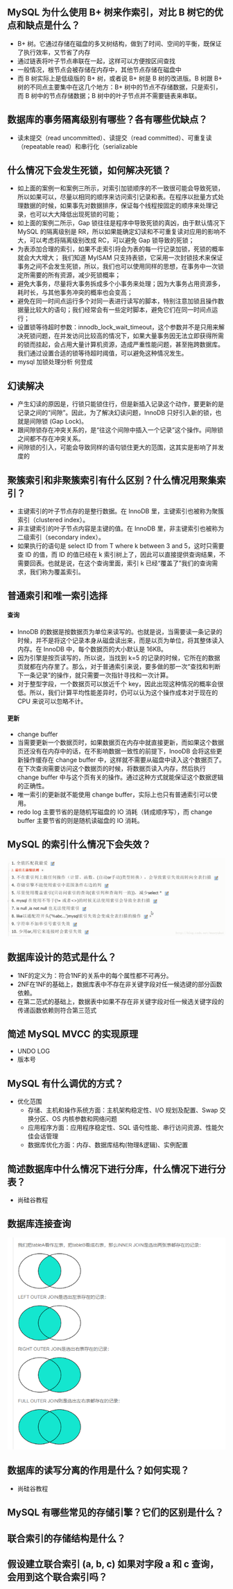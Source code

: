 ## MySQL 为什么使用 B+ 树来作索引，对比 B 树它的优点和缺点是什么？
- B+ 树。它通过存储在磁盘的多叉树结构，做到了时间、空间的平衡，既保证了执行效率，又节省了内存
- 通过链表将叶子节点串联在一起，这样可以方便按区间查找
- 一般情况，根节点会被存储在内存中，其他节点存储在磁盘中
- 而 B 树实际上是低级版的 B+ 树，或者说 B+ 树是 B 树的改进版。B 树跟 B+ 树的不同点主要集中在这几个地方：B+ 树中的节点不存储数据，只是索引，而 B 树中的节点存储数据；B 树中的叶子节点并不需要链表来串联。

## 数据库的事务隔离级别有哪些？各有哪些优缺点？
- 读未提交（read uncommitted）、读提交（read committed）、可重复读（repeatable read）和串行化（serializable 

## 什么情况下会发生死锁，如何解决死锁？
- 如上面的案例一和案例三所示，对索引加锁顺序的不一致很可能会导致死锁，所以如果可以，尽量以相同的顺序来访问索引记录和表。在程序以批量方式处理数据的时候，如果事先对数据排序，保证每个线程按固定的顺序来处理记录，也可以大大降低出现死锁的可能；
- 如上面的案例二所示，Gap 锁往往是程序中导致死锁的真凶，由于默认情况下 MySQL 的隔离级别是 RR，所以如果能确定幻读和不可重复读对应用的影响不大，可以考虑将隔离级别改成 RC，可以避免 Gap 锁导致的死锁；
- 为表添加合理的索引，如果不走索引将会为表的每一行记录加锁，死锁的概率就会大大增大；
我们知道 MyISAM 只支持表锁，它采用一次封锁技术来保证事务之间不会发生死锁，所以，我们也可以使用同样的思想，在事务中一次锁定所需要的所有资源，减少死锁概率；
- 避免大事务，尽量将大事务拆成多个小事务来处理；因为大事务占用资源多，耗时长，与其他事务冲突的概率也会变高；
- 避免在同一时间点运行多个对同一表进行读写的脚本，特别注意加锁且操作数据量比较大的语句；我们经常会有一些定时脚本，避免它们在同一时间点运行；
- 设置锁等待超时参数：innodb_lock_wait_timeout，这个参数并不是只用来解决死锁问题，在并发访问比较高的情况下，如果大量事务因无法立即获得所需的锁而挂起，会占用大量计算机资源，造成严重性能问题，甚至拖跨数据库。我们通过设置合适的锁等待超时阈值，可以避免这种情况发生。
- mysql 加锁处理分析 何登成

## 幻读解决
- 产生幻读的原因是，行锁只能锁住行，但是新插入记录这个动作，要更新的是记录之间的“间隙”。因此，为了解决幻读问题，InnoDB 只好引入新的锁，也就是间隙锁 (Gap Lock)。
- 跟间隙锁存在冲突关系的，是“往这个间隙中插入一个记录”这个操作。间隙锁之间都不存在冲突关系。
- 间隙锁的引入，可能会导致同样的语句锁住更大的范围，这其实是影响了并发度的

## 聚簇索引和非聚簇索引有什么区别？什么情况用聚集索引？
- 主键索引的叶子节点存的是整行数据。在 InnoDB 里，主键索引也被称为聚簇索引（clustered index）。
- 非主键索引的叶子节点内容是主键的值。在 InnoDB 里，非主键索引也被称为二级索引（secondary index）。
- 如果执行的语句是 select ID from T where k between 3 and 5，这时只需要查 ID 的值，而 ID 的值已经在 k 索引树上了，因此可以直接提供查询结果，不需要回表。也就是说，在这个查询里面，索引 k 已经“覆盖了”我们的查询需求，我们称为覆盖索引。

## 普通索引和唯一索引选择
#### 查询
- InnoDB 的数据是按数据页为单位来读写的。也就是说，当需要读一条记录的时候，并不是将这个记录本身从磁盘读出来，而是以页为单位，将其整体读入内存。在 InnoDB 中，每个数据页的大小默认是 16KB。
- 因为引擎是按页读写的，所以说，当找到 k=5 的记录的时候，它所在的数据页就都在内存里了。那么，对于普通索引来说，要多做的那一次“查找和判断下一条记录”的操作，就只需要一次指针寻找和一次计算。
- 对于整型字段，一个数据页可以放近千个 key，因此出现这种情况的概率会很低。所以，我们计算平均性能差异时，仍可以认为这个操作成本对于现在的 CPU 来说可以忽略不计。
#### 更新
- change buffer
- 当需要更新一个数据页时，如果数据页在内存中就直接更新，而如果这个数据页还没有在内存中的话，在不影响数据一致性的前提下，InooDB 会将这些更新操作缓存在 change buffer 中，这样就不需要从磁盘中读入这个数据页了。在下次查询需要访问这个数据页的时候，将数据页读入内存，然后执行 change buffer 中与这个页有关的操作。通过这种方式就能保证这个数据逻辑的正确性。
- 唯一索引的更新就不能使用 change buffer，实际上也只有普通索引可以使用。
- redo log 主要节省的是随机写磁盘的 IO 消耗（转成顺序写），而 change buffer 主要节省的则是随机读磁盘的 IO 消耗。


## MySQL 的索引什么情况下会失效？
 ![1](./image/1.png)
## 数据库设计的范式是什么？
- 1NF的定义为：符合1NF的关系中的每个属性都不可再分。
- 2NF在1NF的基础上，数据库表中不存在非关键字段对任一候选键的部分函数依赖。
- 在第二范式的基础上，数据表中如果不存在非关键字段对任一候选关键字段的传递函数依赖则符合第三范式
## 简述 MySQL MVCC 的实现原理
- UNDO LOG
- 版本号


## MySQL 有什么调优的方式？
- 优化范围
  - 存储、主机和操作系统方面：主机架构稳定性、I/O 规划及配置、Swap 交换分区、OS 内核参数和网络问题
  - 应用程序方面：应用程序稳定性、SQL 语句性能、串行访问资源、性能欠佳会话管理
  - 数据库优化方面：内存、数据库结构(物理&逻辑)、实例配置


## 简述数据库中什么情况下进行分库，什么情况下进行分表？
- 尚硅谷教程
## 数据库连接查询
 ![3](./image/3.jpg)

## 数据库的读写分离的作用是什么？如何实现？
- 尚硅谷教程

## MySQL 有哪些常见的存储引擎？它们的区别是什么？
## 联合索引的存储结构是什么？
## 假设建立联合索引 (a, b, c) 如果对字段 a 和 c 查询，会用到这个联合索引吗？
